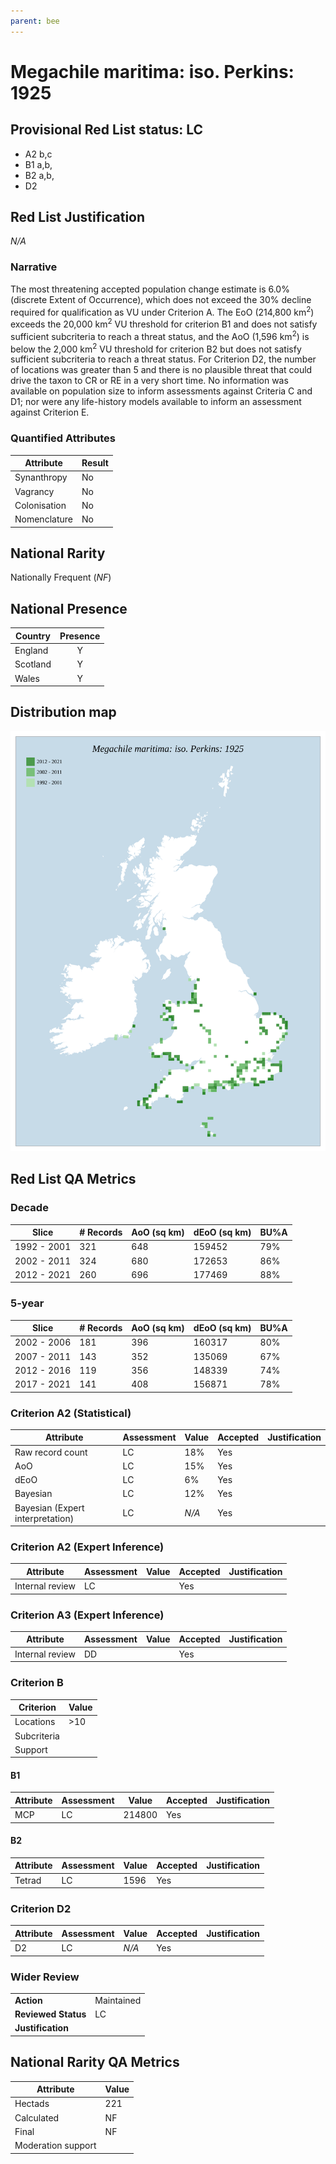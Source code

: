 ```yaml
---
parent: bee
---
```


# Megachile maritima: iso. Perkins: 1925

## Provisional Red List status: LC
- A2 b,c
- B1 a,b, 
- B2 a,b, 
- D2

## Red List Justification
*N/A*
### Narrative


The most threatening accepted population change estimate is 6.0% (discrete Extent of Occurrence), which does not exceed the 30% decline required for qualification as VU under Criterion A. The EoO (214,800 km<sup>2</sup>) exceeds the 20,000 km<sup>2</sup> VU threshold for criterion B1 and does not satisfy sufficient subcriteria to reach a threat status, and the AoO (1,596 km<sup>2</sup>) is below the 2,000 km<sup>2</sup> VU threshold for criterion B2 but does not satisfy sufficient subcriteria to reach a threat status. For Criterion D2, the number of locations was greater than 5 and there is no plausible threat that could drive the taxon to CR or RE in a very short time. No information was available on population size to inform assessments against Criteria C and D1; nor were any life-history models available to inform an assessment against Criterion E.
### Quantified Attributes
|Attribute|Result|
|---|---|
|Synanthropy|No|
|Vagrancy|No|
|Colonisation|No|
|Nomenclature|No|


## National Rarity
Nationally Frequent (*NF*)

## National Presence
|Country|Presence
|---|:-:|
|England|Y|
|Scotland|Y|
|Wales|Y|


## Distribution map
![](../map/248.svg)

## Red List QA Metrics
### Decade
| Slice | # Records | AoO (sq km) | dEoO (sq km) |BU%A |
|---|---|---|---|---|
|1992 - 2001|321|648|159452|79%|
|2002 - 2011|324|680|172653|86%|
|2012 - 2021|260|696|177469|88%|
### 5-year
| Slice | # Records | AoO (sq km) | dEoO (sq km) |BU%A |
|---|---|---|---|---|
|2002 - 2006|181|396|160317|80%|
|2007 - 2011|143|352|135069|67%|
|2012 - 2016|119|356|148339|74%|
|2017 - 2021|141|408|156871|78%|
### Criterion A2 (Statistical)
|Attribute|Assessment|Value|Accepted|Justification
|---|---|---|---|---|
|Raw record count|LC|18%|Yes||
|AoO|LC|15%|Yes||
|dEoO|LC|6%|Yes||
|Bayesian|LC|12%|Yes||
|Bayesian (Expert interpretation)|LC|*N/A*|Yes||
### Criterion A2 (Expert Inference)
|Attribute|Assessment|Value|Accepted|Justification
|---|---|---|---|---|
|Internal review|LC||Yes||
### Criterion A3 (Expert Inference)
|Attribute|Assessment|Value|Accepted|Justification
|---|---|---|---|---|
|Internal review|DD||Yes||
### Criterion B
|Criterion| Value|
|---|---|
|Locations|>10|
|Subcriteria||
|Support||
#### B1
|Attribute|Assessment|Value|Accepted|Justification
|---|---|---|---|---|
|MCP|LC|214800|Yes||
#### B2
|Attribute|Assessment|Value|Accepted|Justification
|---|---|---|---|---|
|Tetrad|LC|1596|Yes||
### Criterion D2
|Attribute|Assessment|Value|Accepted|Justification
|---|---|---|---|---|
|D2|LC|*N/A*|Yes||
### Wider Review
|  |  |
|---|---|
|**Action**|Maintained|
|**Reviewed Status**|LC|
|**Justification**||


## National Rarity QA Metrics
|Attribute|Value|
|---|---|
|Hectads|221|
|Calculated|NF|
|Final|NF|
|Moderation support||


